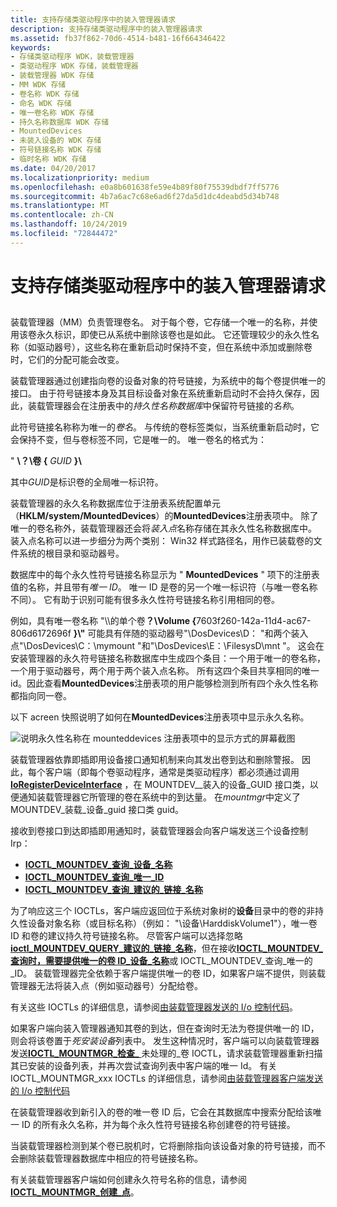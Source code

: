 ```yaml
---
title: 支持存储类驱动程序中的装入管理器请求
description: 支持存储类驱动程序中的装入管理器请求
ms.assetid: fb37f862-70d6-4514-b481-16f664346422
keywords:
- 存储类驱动程序 WDK，装载管理器
- 类驱动程序 WDK 存储，装载管理器
- 装载管理器 WDK 存储
- MM WDK 存储
- 卷名称 WDK 存储
- 命名 WDK 存储
- 唯一卷名称 WDK 存储
- 持久名称数据库 WDK 存储
- MountedDevices
- 未装入设备的 WDK 存储
- 符号链接名称 WDK 存储
- 临时名称 WDK 存储
ms.date: 04/20/2017
ms.localizationpriority: medium
ms.openlocfilehash: e0a8b601638fe59e4b89f80f75539dbdf7ff5776
ms.sourcegitcommit: 4b7a6ac7c68e6ad6f27da5d1dc4deabd5d34b748
ms.translationtype: MT
ms.contentlocale: zh-CN
ms.lasthandoff: 10/24/2019
ms.locfileid: "72844472"
---
```

# <a name="supporting-mount-manager-requests-in-a-storage-class-driver"></a>支持存储类驱动程序中的装入管理器请求


## <span id="ddk_supporting_mount_manager_requests_in_a_storage_class_driver_kg"></span><span id="DDK_SUPPORTING_MOUNT_MANAGER_REQUESTS_IN_A_STORAGE_CLASS_DRIVER_KG"></span>


装载管理器（MM）负责管理卷名。 对于每个卷，它存储一个唯一的名称，并使用该卷永久标识，即使已从系统中删除该卷也是如此。 它还管理较少的永久性名称（如驱动器号），这些名称在重新启动时保持不变，但在系统中添加或删除卷时，它们的分配可能会改变。

装载管理器通过创建指向卷的设备对象的符号链接，为系统中的每个卷提供唯一的接口。 由于符号链接本身及其目标设备对象在系统重新启动时不会持久保存，因此，装载管理器会在注册表中的*持久性名称数据库*中保留符号链接的*名称*。

此符号链接名称称为唯一的*卷名*。 与传统的卷标签类似，当系统重新启动时，它会保持不变，但与卷标签不同，它是唯一的。 唯一卷名的格式为：

" **\\？\\卷 {** <em>GUID</em> **}\\**

其中*GUID*是标识卷的全局唯一标识符。

装载管理器的永久名称数据库位于注册表系统配置单元（**HKLM/system/MountedDevices**）的**MountedDevices**注册表项中。 除了唯一的卷名称外，装载管理器还会将*装入点*名称存储在其永久性名称数据库中。 装入点名称可以进一步细分为两个类别： Win32 样式路径名，用作已装载卷的文件系统的根目录和驱动器号。

数据库中的每个永久性符号链接名称显示为 " **MountedDevices** " 项下的注册表值的名称，并且带有*唯一 ID*。 唯一 ID 是卷的另一个唯一标识符（与唯一卷名称不同）。 它有助于识别可能有很多永久性符号链接名称引用相同的卷。

例如，具有唯一卷名称 "\\\\的单个卷<strong>？\\Volume {</strong>7603f260-142a-11d4-ac67-806d6172696f **}\\"** 可能具有伴随的驱动器号"\\DosDevices\\D： "和两个装入点"\\DosDevices\\C：\\mymount "和"\\DosDevices\\E：\\FilesysD\\mnt "。 这会在安装管理器的永久符号链接名称数据库中生成四个条目：一个用于唯一的卷名称，一个用于驱动器号，两个用于两个装入点名称。 所有这四个条目共享相同的唯一 id。因此查看**MountedDevices**注册表项的用户能够检测到所有四个永久性名称都指向同一卷。

以下 acreen 快照说明了如何在**MountedDevices**注册表项中显示永久名称。

![说明永久性名称在 mounteddevices 注册表项中的显示方式的屏幕截图](images/mntmgr.png)

装载管理器依靠即插即用设备接口通知机制来向其发出卷到达和删除警报。 因此，每个客户端（即每个卷驱动程序，通常是类驱动程序）都必须通过调用[**IoRegisterDeviceInterface**](https://docs.microsoft.com/windows-hardware/drivers/ddi/wdm/nf-wdm-ioregisterdeviceinterface) ，在 MOUNTDEV\_\_装入的设备\_GUID 接口类，以便通知装载管理器它所管理的卷在系统中的到达量。 在*mountmgr*中定义了 MOUNTDEV\_装载\_设备\_guid 接口类 guid。

接收到卷接口到达即插即用通知时，装载管理器会向客户端发送三个设备控制 Irp：

* [**IOCTL\_MOUNTDEV\_查询\_设备\_名称**](https://docs.microsoft.com/windows-hardware/drivers/ddi/mountmgr/ni-mountmgr-ioctl_mountdev_query_device_name)
* [**IOCTL\_MOUNTDEV\_查询\_唯一\_ID**](https://docs.microsoft.com/windows-hardware/drivers/ddi/mountdev/ni-mountdev-ioctl_mountdev_query_unique_id)
* [**IOCTL\_MOUNTDEV\_查询\_建议的\_链接\_名称**](https://docs.microsoft.com/windows-hardware/drivers/ddi/mountdev/ni-mountdev-ioctl_mountdev_query_suggested_link_name)

为了响应这三个 IOCTLs，客户端应返回位于系统对象树的**设备**目录中的卷的非持久性设备对象名称（或目标名称）（例如： "\\设备\\HarddiskVolume1"），唯一卷 ID 和卷的建议持久符号链接名称。 尽管客户端可以选择忽略[**ioctl\_MOUNTDEV\_QUERY\_建议的\_链接\_名称**](https://docs.microsoft.com/windows-hardware/drivers/ddi/mountdev/ni-mountdev-ioctl_mountdev_query_suggested_link_name)，但在接收[**IOCTL\_MOUNTDEV\_查询时，需要提供唯一的卷 ID\_设备\_名称**](https://docs.microsoft.com/windows-hardware/drivers/ddi/mountmgr/ni-mountmgr-ioctl_mountdev_query_device_name)或 IOCTL\_MOUNTDEV\_查询\_唯一的\_ID。 装载管理器完全依赖于客户端提供唯一的卷 ID，如果客户端不提供，则装载管理器无法将装入点（例如驱动器号）分配给卷。

有关这些 IOCTLs 的详细信息，请参阅[由装载管理器发送的 I/o 控制代码](https://docs.microsoft.com/windows-hardware/drivers/ddi/index)。

如果客户端向装入管理器通知其卷的到达，但在查询时无法为卷提供唯一的 ID，则会将该卷置于*死安装设备*列表中。 发生这种情况时，客户端可以向装载管理器发送[**IOCTL\_MOUNTMGR\_检查\_** ](https://docs.microsoft.com/windows-hardware/drivers/ddi/mountmgr/ni-mountmgr-ioctl_mountmgr_check_unprocessed_volumes)未处理的\_卷 IOCTL，请求装载管理器重新扫描其已安装的设备列表，并再次尝试查询列表中客户端的唯一 Id。 有关 IOCTL\_MOUNTMGR\_xxx IOCTLs 的详细信息，请参阅[由装载管理器客户端发送的 I/o 控制代码](https://docs.microsoft.com/windows-hardware/drivers/ddi/index)

在装载管理器收到新引入的卷的唯一卷 ID 后，它会在其数据库中搜索分配给该唯一 ID 的所有永久名称，并为每个永久性符号链接名称创建卷的符号链接。

当装载管理器检测到某个卷已脱机时，它将删除指向该设备对象的符号链接，而不会删除装载管理器数据库中相应的符号链接名称。

有关装载管理器客户端如何创建永久符号名称的信息，请参阅[**IOCTL\_MOUNTMGR\_创建\_点**](https://docs.microsoft.com/windows-hardware/drivers/ddi/mountmgr/ni-mountmgr-ioctl_mountmgr_create_point)。

 

 





